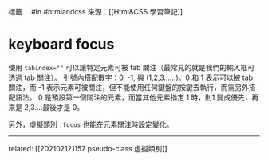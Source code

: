 標籤： #ln #htmlandcss 
來源：[[Html&CSS 學習筆記]]

# keyboard focus
使用 `tabindex=""` 可以讓特定元素可被 tab 關注（最常見的就是我們的輸入框可透過 tab 關注）。
引號內搭配數字：0, -1, 與 (1,2,3......)。0 和 1 表示可以被 tab 關注，而 -1 表示元素可被關注，但不能使用任何鍵盤的按鍵去執行，而需另外搭配語法。
0 是預設第一個關注的元素，而當其他元素指定 1 時，則1 變成優先，再來是 2,3....最後才是 0。

另外，虛擬類別 `:focus` 也能在元素關注時設定變化。


---

related: [[202102121157 pseudo-class 虛擬類別]]